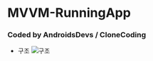 # MVVM-RunningApp

### Coded by AndroidsDevs / CloneCoding 



- 구조
![구조](https://user-images.githubusercontent.com/53253298/85948621-e1054380-b98c-11ea-914d-9e1ccc12e9b5.png)
